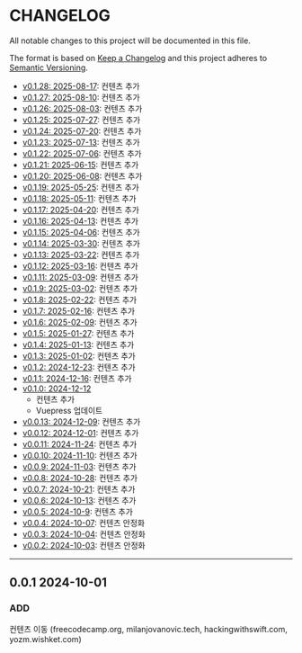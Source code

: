 # CHANGELOG

All notable changes to this project will be documented in this file.

The format is based on [Keep a Changelog](http://keepachangelog.com)
and this project adheres to [Semantic Versioning](http://semver.org).

- [v0.1.28: 2025-08-17][v0.1.28]: 컨텐츠 추가
- [v0.1.27: 2025-08-10][v0.1.27]: 컨텐츠 추가
- [v0.1.26: 2025-08-03][v0.1.26]: 컨텐츠 추가
- [v0.1.25: 2025-07-27][v0.1.25]: 컨텐츠 추가
- [v0.1.24: 2025-07-20][v0.1.24]: 컨텐츠 추가
- [v0.1.23: 2025-07-13][v0.1.23]: 컨텐츠 추가
- [v0.1.22: 2025-07-06][v0.1.22]: 컨텐츠 추가
- [v0.1.21: 2025-06-15][v0.1.21]: 컨텐츠 추가
- [v0.1.20: 2025-06-08][v0.1.20]: 컨텐츠 추가
- [v0.1.19: 2025-05-25][v0.1.19]: 컨텐츠 추가
- [v0.1.18: 2025-05-11][v0.1.18]: 컨텐츠 추가
- [v0.1.17: 2025-04-20][v0.1.17]: 컨텐츠 추가
- [v0.1.16: 2025-04-13][v0.1.16]: 컨텐츠 추가
- [v0.1.15: 2025-04-06][v0.1.15]: 컨텐츠 추가
- [v0.1.14: 2025-03-30][v0.1.14]: 컨텐츠 추가
- [v0.1.13: 2025-03-22][v0.1.13]: 컨텐츠 추가
- [v0.1.12: 2025-03-16][v0.1.12]: 컨텐츠 추가
- [v0.1.11: 2025-03-09][v0.1.11]: 컨텐츠 추가
- [v0.1.9: 2025-03-02][v0.1.9]: 컨텐츠 추가
- [v0.1.8: 2025-02-22][v0.1.8]: 컨텐츠 추가
- [v0.1.7: 2025-02-16][v0.1.7]: 컨텐츠 추가
- [v0.1.6: 2025-02-09][v0.1.6]: 컨텐츠 추가
- [v0.1.5: 2025-01-27][v0.1.5]: 컨텐츠 추가
- [v0.1.4: 2025-01-13][v0.1.4]: 컨텐츠 추가
- [v0.1.3: 2025-01-02][v0.1.3]: 컨텐츠 추가
- [v0.1.2: 2024-12-23][v0.1.2]: 컨텐츠 추가
- [v0.1.1: 2024-12-16][v0.1.1]: 컨텐츠 추가
- [v0.1.0: 2024-12-12][v0.1.0]
  - 컨텐츠 추가
  - Vuepress 업데이트
- [v0.0.13: 2024-12-09][v0.0.13]: 컨텐츠 추가
- [v0.0.12: 2024-12-01][v0.0.12]: 컨텐츠 추가
- [v0.0.11: 2024-11-24][v0.0.11]: 컨텐츠 추가
- [v0.0.10: 2024-11-10][v0.0.10]: 컨텐츠 추가
- [v0.0.9: 2024-11-03][v0.0.9]: 컨텐츠 추가
- [v0.0.8: 2024-10-28][v0.0.8]: 컨텐츠 추가
- [v0.0.7: 2024-10-21][v0.0.7]: 컨텐츠 추가
- [v0.0.6: 2024-10-13][v0.0.6]: 컨텐츠 추가
- [v0.0.5: 2024-10-9][v0.0.5]: 컨텐츠 추가
- [v0.0.4: 2024-10-07][v0.0.4]: 컨텐츠 안정화
- [v0.0.3: 2024-10-04][v0.0.3]: 컨텐츠 안정화
- [v0.0.2: 2024-10-03][v0.0.2]: 컨텐츠 안정화

---

## 0.0.1 2024-10-01

### ADD

컨텐츠 이동 (freecodecamp.org, milanjovanovic.tech, hackingwithswift.com, yozm.wishket.com)

[v0.0.2]: https://github.com/chanhi2000/bookshelf/compare/v0.0.1...v0.0.2
[v0.0.3]: https://github.com/chanhi2000/bookshelf/compare/v0.0.2...v0.0.3
[v0.0.4]: https://github.com/chanhi2000/bookshelf/compare/v0.0.3...v0.0.4
[v0.0.5]: https://github.com/chanhi2000/bookshelf/compare/v0.0.4...v0.0.5
[v0.0.6]: https://github.com/chanhi2000/bookshelf/compare/v0.0.5...v0.0.6
[v0.0.7]: https://github.com/chanhi2000/bookshelf/compare/v0.0.6...v0.0.7
[v0.0.8]: https://github.com/chanhi2000/bookshelf/compare/v0.0.7...v0.0.8
[v0.0.9]: https://github.com/chanhi2000/bookshelf/compare/v0.0.8...v0.0.9
[v0.0.10]: https://github.com/chanhi2000/bookshelf/compare/v0.0.9...v0.0.10
[v0.0.11]: https://github.com/chanhi2000/bookshelf/compare/v0.0.10...v0.0.11
[v0.0.12]: https://github.com/chanhi2000/bookshelf/compare/v0.0.11...v0.0.12
[v0.0.13]: https://github.com/chanhi2000/bookshelf/compare/v0.0.12...v0.0.13
[v0.1.0]: https://github.com/chanhi2000/bookshelf/compare/v0.0.13...v0.1.0
[v0.1.1]: https://github.com/chanhi2000/bookshelf/compare/v0.1.0...v0.1.1
[v0.1.2]: https://github.com/chanhi2000/bookshelf/compare/v0.1.1...v0.1.2
[v0.1.3]: https://github.com/chanhi2000/bookshelf/compare/v0.1.2...v0.1.3
[v0.1.4]: https://github.com/chanhi2000/bookshelf/compare/v0.1.3...v0.1.4
[v0.1.5]: https://github.com/chanhi2000/bookshelf/compare/v0.1.4...v0.1.5
[v0.1.6]: https://github.com/chanhi2000/bookshelf/compare/v0.1.5...v0.1.6
[v0.1.7]: https://github.com/chanhi2000/bookshelf/compare/v0.1.6...v0.1.7
[v0.1.8]: https://github.com/chanhi2000/bookshelf/compare/v0.1.7...v0.1.8
[v0.1.9]: https://github.com/chanhi2000/bookshelf/compare/v0.1.8...v0.1.9
[v0.1.11]: https://github.com/chanhi2000/bookshelf/compare/v0.1.9...v0.1.11
[v0.1.12]: https://github.com/chanhi2000/bookshelf/compare/v0.1.11...v0.1.12
[v0.1.13]: https://github.com/chanhi2000/bookshelf/compare/v0.1.12...v0.1.13
[v0.1.14]: https://github.com/chanhi2000/bookshelf/compare/v0.1.13...v0.1.14
[v0.1.15]: https://github.com/chanhi2000/bookshelf/compare/v0.1.14...v0.1.15
[v0.1.16]: https://github.com/chanhi2000/bookshelf/compare/v0.1.15...v0.1.16
[v0.1.17]: https://github.com/chanhi2000/bookshelf/compare/v0.1.16...v0.1.17
[v0.1.18]: https://github.com/chanhi2000/bookshelf/compare/v0.1.17...v0.1.18
[v0.1.19]: https://github.com/chanhi2000/bookshelf/compare/v0.1.18...v0.1.19
[v0.1.20]: https://github.com/chanhi2000/bookshelf/compare/v0.1.19...v0.1.20
[v0.1.21]: https://github.com/chanhi2000/bookshelf/compare/v0.1.20...v0.1.21
[v0.1.22]: https://github.com/chanhi2000/bookshelf/compare/v0.1.21...v0.1.22
[v0.1.23]: https://github.com/chanhi2000/bookshelf/compare/v0.1.22...v0.1.23
[v0.1.24]: https://github.com/chanhi2000/bookshelf/compare/v0.1.23...v0.1.24
[v0.1.25]: https://github.com/chanhi2000/bookshelf/compare/v0.1.24...v0.1.25
[v0.1.26]: https://github.com/chanhi2000/bookshelf/compare/v0.1.25...v0.1.26
[v0.1.27]: https://github.com/chanhi2000/bookshelf/compare/v0.1.26...v0.1.27
[v0.1.28]: https://github.com/chanhi2000/bookshelf/compare/v0.1.27...v0.1.28